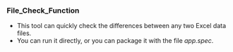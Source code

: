 ### File_Check_Function

* This tool can quickly check the differences between any two Excel data files.
* You can run it directly, or you can package it with the file *app.spec*.
